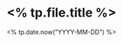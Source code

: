 ---
title: "<% tp.file.title %>"
date: <% tp.date.now("YYYY-MM-DD") %>
tags:
- Untagged
aliases:
- 
description:
-  
---